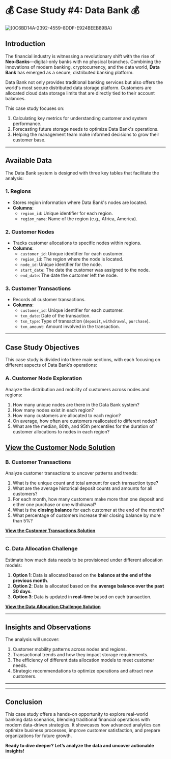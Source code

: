 # 💰 Case Study #4: Data Bank 💰
![{0C6BD14A-2392-4559-8DDF-E924BEEB89BA}](https://github.com/user-attachments/assets/f2ed9008-4db0-4dc1-a571-59db692f4cc0)


## Introduction
The financial industry is witnessing a revolutionary shift with the rise of **Neo-Banks**—digital-only banks with no physical branches. Combining the innovations of modern banking, cryptocurrency, and the data world, **Data Bank** has emerged as a secure, distributed banking platform. 

Data Bank not only provides traditional banking services but also offers the world's most secure distributed data storage platform. Customers are allocated cloud data storage limits that are directly tied to their account balances. 

This case study focuses on:
1. Calculating key metrics for understanding customer and system performance.
2. Forecasting future storage needs to optimize Data Bank's operations.
3. Helping the management team make informed decisions to grow their customer base.

---

## Available Data
The Data Bank system is designed with three key tables that facilitate the analysis:

### **1. Regions**
- Stores region information where Data Bank's nodes are located.
- **Columns**:
  - `region_id`: Unique identifier for each region.
  - `region_name`: Name of the region (e.g., Africa, America).

### **2. Customer Nodes**
- Tracks customer allocations to specific nodes within regions.
- **Columns**:
  - `customer_id`: Unique identifier for each customer.
  - `region_id`: The region where the node is located.
  - `node_id`: Unique identifier for the node.
  - `start_date`: The date the customer was assigned to the node.
  - `end_date`: The date the customer left the node.

### **3. Customer Transactions**
- Records all customer transactions.
- **Columns**:
  - `customer_id`: Unique identifier for each customer.
  - `txn_date`: Date of the transaction.
  - `txn_type`: Type of transaction (`deposit`, `withdrawal`, `purchase`).
  - `txn_amount`: Amount involved in the transaction.

---

## Case Study Objectives
This case study is divided into three main sections, with each focusing on different aspects of Data Bank’s operations:

### **A. Customer Node Exploration**
Analyze the distribution and mobility of customers across nodes and regions:
1. How many unique nodes are there in the Data Bank system?
2. How many nodes exist in each region?
3. How many customers are allocated to each region?
4. On average, how often are customers reallocated to different nodes?
5. What are the median, 80th, and 95th percentiles for the duration of customer allocations to nodes in each region?

**[View the Customer Node Solution](https://github.com/prachiy5/8-Week-SQL-Challenge/blob/main/Case%20Study%20%234%20-%20Data%20Bank/Customer_Nodes/README.md)**
---

### **B. Customer Transactions**
Analyze customer transactions to uncover patterns and trends:
1. What is the unique count and total amount for each transaction type?
2. What are the average historical deposit counts and amounts for all customers?
3. For each month, how many customers make more than one deposit and either one purchase or one withdrawal?
4. What is the **closing balance** for each customer at the end of the month?
5. What percentage of customers increase their closing balance by more than 5%?

**[View the Customer Transactions Solution](https://github.com/prachiy5/8-Week-SQL-Challenge/blob/main/Case%20Study%20%234%20-%20Data%20Bank/Customer%20Transactions/README.md)**


---

### **C. Data Allocation Challenge**
Estimate how much data needs to be provisioned under different allocation models:
1. **Option 1**: Data is allocated based on the **balance at the end of the previous month**.
2. **Option 2**: Data is allocated based on the **average balance over the past 30 days**.
3. **Option 3**: Data is updated in **real-time** based on each transaction.

**[View the Data Allocation Challenge Solution](https://github.com/prachiy5/8-Week-SQL-Challenge/blob/main/Case%20Study%20%234%20-%20Data%20Bank/Data%20Allocation/README.md)**


---

## Insights and Observations
The analysis will uncover:
1. Customer mobility patterns across nodes and regions.
2. Transactional trends and how they impact storage requirements.
3. The efficiency of different data allocation models to meet customer needs.
4. Strategic recommendations to optimize operations and attract new customers.

---

---

## Conclusion
This case study offers a hands-on opportunity to explore real-world banking data scenarios, blending traditional financial operations with modern data-driven strategies. It showcases how advanced analytics can optimize business processes, improve customer satisfaction, and prepare organizations for future growth.

**Ready to dive deeper? Let’s analyze the data and uncover actionable insights!**

